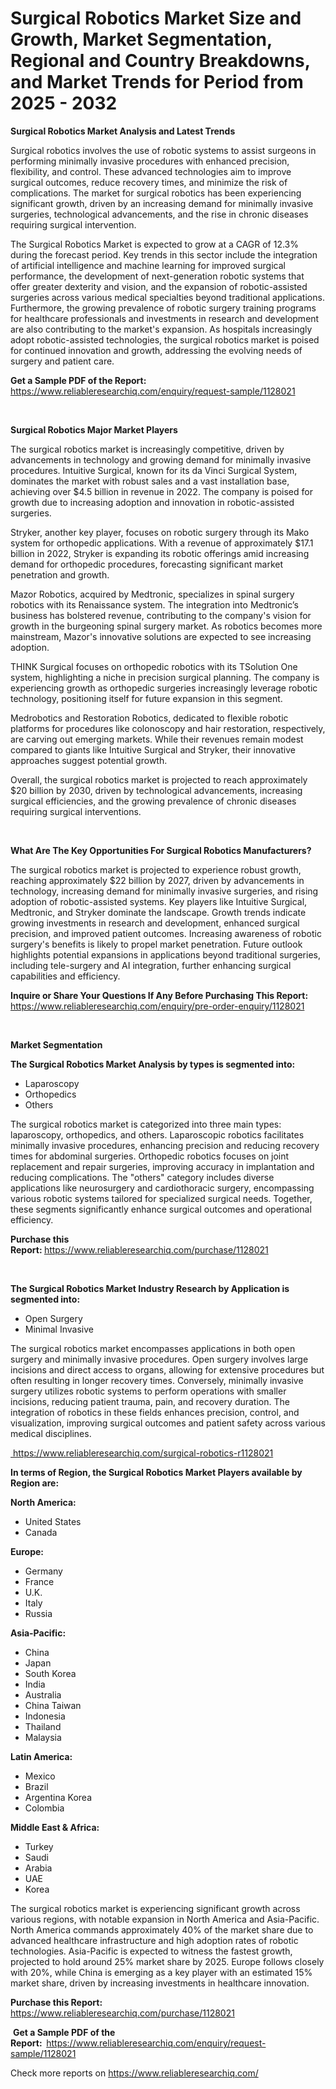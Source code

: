 <p><h1>Surgical Robotics Market Size and Growth, Market Segmentation, Regional and Country Breakdowns, and Market Trends for Period from 2025 -  2032</h1></p><p><strong>Surgical Robotics Market Analysis and Latest Trends</strong></p>
<p><p>Surgical robotics involves the use of robotic systems to assist surgeons in performing minimally invasive procedures with enhanced precision, flexibility, and control. These advanced technologies aim to improve surgical outcomes, reduce recovery times, and minimize the risk of complications. The market for surgical robotics has been experiencing significant growth, driven by an increasing demand for minimally invasive surgeries, technological advancements, and the rise in chronic diseases requiring surgical intervention.</p><p>The Surgical Robotics Market is expected to grow at a CAGR of 12.3% during the forecast period. Key trends in this sector include the integration of artificial intelligence and machine learning for improved surgical performance, the development of next-generation robotic systems that offer greater dexterity and vision, and the expansion of robotic-assisted surgeries across various medical specialties beyond traditional applications. Furthermore, the growing prevalence of robotic surgery training programs for healthcare professionals and investments in research and development are also contributing to the market's expansion. As hospitals increasingly adopt robotic-assisted technologies, the surgical robotics market is poised for continued innovation and growth, addressing the evolving needs of surgery and patient care.</p></p>
<p><strong>Get a Sample PDF of the Report:&nbsp;</strong> <a href="https://www.reliableresearchiq.com/enquiry/request-sample/1128021?utm_campaign=2802&utm_medium=2&utm_source=Github&utm_content=ia&utm_term=03032025&utm_id=surgical-robotics">https://www.reliableresearchiq.com/enquiry/request-sample/1128021</a></p>
<p>&nbsp;</p>
<p><strong>Surgical Robotics Major Market Players</strong></p>
<p><p>The surgical robotics market is increasingly competitive, driven by advancements in technology and growing demand for minimally invasive procedures. Intuitive Surgical, known for its da Vinci Surgical System, dominates the market with robust sales and a vast installation base, achieving over $4.5 billion in revenue in 2022. The company is poised for growth due to increasing adoption and innovation in robotic-assisted surgeries.</p><p>Stryker, another key player, focuses on robotic surgery through its Mako system for orthopedic applications. With a revenue of approximately $17.1 billion in 2022, Stryker is expanding its robotic offerings amid increasing demand for orthopedic procedures, forecasting significant market penetration and growth.</p><p>Mazor Robotics, acquired by Medtronic, specializes in spinal surgery robotics with its Renaissance system. The integration into Medtronic’s business has bolstered revenue, contributing to the company's vision for growth in the burgeoning spinal surgery market. As robotics becomes more mainstream, Mazor's innovative solutions are expected to see increasing adoption.</p><p>THINK Surgical focuses on orthopedic robotics with its TSolution One system, highlighting a niche in precision surgical planning. The company is experiencing growth as orthopedic surgeries increasingly leverage robotic technology, positioning itself for future expansion in this segment.</p><p>Medrobotics and Restoration Robotics, dedicated to flexible robotic platforms for procedures like colonoscopy and hair restoration, respectively, are carving out emerging markets. While their revenues remain modest compared to giants like Intuitive Surgical and Stryker, their innovative approaches suggest potential growth.</p><p>Overall, the surgical robotics market is projected to reach approximately $20 billion by 2030, driven by technological advancements, increasing surgical efficiencies, and the growing prevalence of chronic diseases requiring surgical interventions.</p></p>
<p>&nbsp;</p>
<p><strong>What Are The Key Opportunities For Surgical Robotics Manufacturers?</strong></p>
<p><p>The surgical robotics market is projected to experience robust growth, reaching approximately $22 billion by 2027, driven by advancements in technology, increasing demand for minimally invasive surgeries, and rising adoption of robotic-assisted systems. Key players like Intuitive Surgical, Medtronic, and Stryker dominate the landscape. Growth trends indicate growing investments in research and development, enhanced surgical precision, and improved patient outcomes. Increasing awareness of robotic surgery's benefits is likely to propel market penetration. Future outlook highlights potential expansions in applications beyond traditional surgeries, including tele-surgery and AI integration, further enhancing surgical capabilities and efficiency.</p></p>
<p><strong>Inquire or Share Your Questions If Any Before Purchasing This Report:</strong> <a href="https://www.reliableresearchiq.com/enquiry/pre-order-enquiry/1128021?utm_campaign=2802&utm_medium=2&utm_source=Github&utm_content=ia&utm_term=03032025&utm_id=surgical-robotics">https://www.reliableresearchiq.com/enquiry/pre-order-enquiry/1128021</a></p>
<p>&nbsp;</p>
<p><strong>Market Segmentation</strong></p>
<p><strong>The Surgical Robotics Market Analysis by types is segmented into:</strong></p>
<p><ul><li>Laparoscopy</li><li>Orthopedics</li><li>Others</li></ul></p>
<p><p>The surgical robotics market is categorized into three main types: laparoscopy, orthopedics, and others. Laparoscopic robotics facilitates minimally invasive procedures, enhancing precision and reducing recovery times for abdominal surgeries. Orthopedic robotics focuses on joint replacement and repair surgeries, improving accuracy in implantation and reducing complications. The "others" category includes diverse applications like neurosurgery and cardiothoracic surgery, encompassing various robotic systems tailored for specialized surgical needs. Together, these segments significantly enhance surgical outcomes and operational efficiency.</p></p>
<p><strong>Purchase this Report:&nbsp;</strong><a href="https://www.reliableresearchiq.com/purchase/1128021?utm_campaign=2802&utm_medium=2&utm_source=Github&utm_content=ia&utm_term=03032025&utm_id=surgical-robotics">https://www.reliableresearchiq.com/purchase/1128021</a></p>
<p>&nbsp;</p>
<p><strong>The Surgical Robotics Market Industry Research by Application is segmented into:</strong></p>
<p><ul><li>Open Surgery</li><li>Minimal Invasive</li></ul></p>
<p><p>The surgical robotics market encompasses applications in both open surgery and minimally invasive procedures. Open surgery involves large incisions and direct access to organs, allowing for extensive procedures but often resulting in longer recovery times. Conversely, minimally invasive surgery utilizes robotic systems to perform operations with smaller incisions, reducing patient trauma, pain, and recovery duration. The integration of robotics in these fields enhances precision, control, and visualization, improving surgical outcomes and patient safety across various medical disciplines.</p></p>
<p><a href="https://www.reliableresearchiq.com/surgical-robotics-r1128021?utm_campaign=2802&utm_medium=2&utm_source=Github&utm_content=ia&utm_term=03032025&utm_id=surgical-robotics">&nbsp;https://www.reliableresearchiq.com/surgical-robotics-r1128021</a></p>
<p><strong>In terms of Region, the Surgical Robotics Market Players available by Region are:</strong></p>
<p>
    <p> <strong> North America: </strong>
        <ul>
            <li>United States</li>
            <li>Canada</li>
        </ul>
        </p> 
    <p> <strong> Europe: </strong>
        <ul>
            <li>Germany</li>
            <li>France</li>
            <li>U.K.</li>
            <li>Italy</li>
            <li>Russia</li>
        </ul>
        </p> 
    <p> <strong> Asia-Pacific: </strong>
        <ul>
            <li>China</li>
            <li>Japan</li>
            <li>South Korea</li>
            <li>India</li>
            <li>Australia</li>
            <li>China Taiwan</li>
            <li>Indonesia</li>
            <li>Thailand</li>
            <li>Malaysia</li>
        </ul>
        </p> 
    <p> <strong> Latin America: </strong>
        <ul>
            <li>Mexico</li>
            <li>Brazil</li>
            <li>Argentina Korea</li>
            <li>Colombia</li>
        </ul>
        </p> 
    <p> <strong> Middle East & Africa: </strong>
        <ul>
            <li>Turkey</li>
            <li>Saudi</li>
            <li>Arabia</li>
            <li>UAE</li>
            <li>Korea</li>
        </ul>
    </p>
    </p>
<p><p>The surgical robotics market is experiencing significant growth across various regions, with notable expansion in North America and Asia-Pacific. North America commands approximately 40% of the market share due to advanced healthcare infrastructure and high adoption rates of robotic technologies. Asia-Pacific is expected to witness the fastest growth, projected to hold around 25% market share by 2025. Europe follows closely with 20%, while China is emerging as a key player with an estimated 15% market share, driven by increasing investments in healthcare innovation.</p></p>
<p><strong>Purchase this Report: </strong><a href="https://www.reliableresearchiq.com/purchase/1128021?utm_campaign=2802&utm_medium=2&utm_source=Github&utm_content=ia&utm_term=03032025&utm_id=surgical-robotics">https://www.reliableresearchiq.com/purchase/1128021</a></p>
<p>&nbsp;<strong>Get a Sample PDF of the Report:&nbsp;&nbsp;</strong><a href="https://www.reliableresearchiq.com/enquiry/request-sample/1128021?utm_campaign=2802&utm_medium=2&utm_source=Github&utm_content=ia&utm_term=03032025&utm_id=surgical-robotics">https://www.reliableresearchiq.com/enquiry/request-sample/1128021</a></p>
<p><strong></strong></p>
<p>Check more reports on <a href="https://www.reliableresearchiq.com/?utm_campaign=2802&utm_medium=2&utm_source=Github&utm_content=ia&utm_term=03032025&utm_id=surgical-robotics">https://www.reliableresearchiq.com/</a></p>